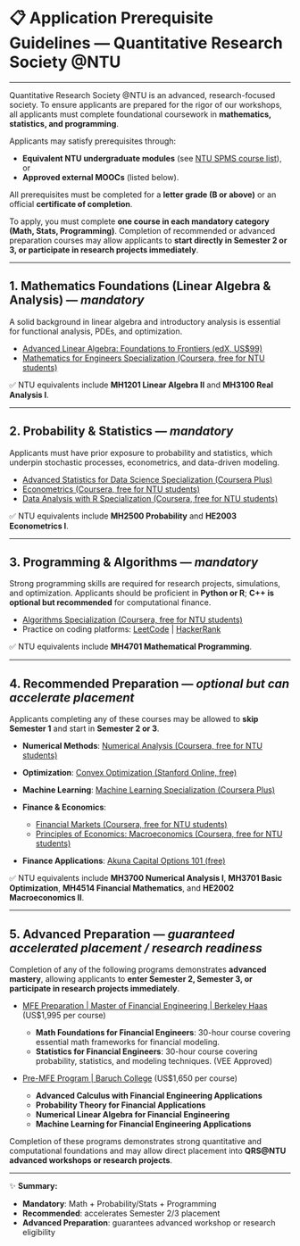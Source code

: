 # 📋 Application Prerequisite Guidelines — Quantitative Research Society \@NTU

---
 Quantitative Research Society \@NTU is an advanced, research-focused society. To ensure applicants are prepared for the rigor of our workshops, all applicants must complete foundational coursework in **mathematics, statistics, and programming**.

Applicants may satisfy prerequisites through:

* **Equivalent NTU undergraduate modules** (see [NTU SPMS course list](https://www.ntu.edu.sg/spms/about-us/mathematics/undergrad/course-info)), or
* **Approved external MOOCs** (listed below).

All prerequisites must be completed for a **letter grade (B or above)** or an official **certificate of completion**.

To apply, you must complete **one course in each mandatory category (Math, Stats, Programming)**. Completion of recommended or advanced preparation courses may allow applicants to **start directly in Semester 2 or 3, or participate in research projects immediately**.

---

## 1. Mathematics Foundations (Linear Algebra & Analysis) — *mandatory*

A solid background in linear algebra and introductory analysis is essential for functional analysis, PDEs, and optimization.

* [Advanced Linear Algebra: Foundations to Frontiers (edX, US\$99)](https://www.edx.org/course/advanced-linear-algebra-foundations-to-frontiers?index=product&queryID=04c4ebbab19190b38953f77a3176861d&position=2)
* [Mathematics for Engineers Specialization (Coursera, free for NTU students)](https://www.coursera.org/specializations/mathematics-engineers)

✅ NTU equivalents include **MH1201 Linear Algebra II** and **MH3100 Real Analysis I**.

---

## 2. Probability & Statistics — *mandatory*

Applicants must have prior exposure to probability and statistics, which underpin stochastic processes, econometrics, and data-driven modeling.

* [Advanced Statistics for Data Science Specialization (Coursera Plus)](https://www.coursera.org/specializations/advanced-statistics-data-science#courses)
* [Econometrics (Coursera, free for NTU students)](https://www.coursera.org/learn/erasmus-econometrics?)
* [Data Analysis with R Specialization (Coursera, free for NTU students)](https://www.coursera.org/specializations/statistics#courses)

✅ NTU equivalents include **MH2500 Probability** and **HE2003 Econometrics I**.

---

## 3. Programming & Algorithms — *mandatory*

Strong programming skills are required for research projects, simulations, and optimization. Applicants should be proficient in **Python or R**; **C++ is optional but recommended** for computational finance.

* [Algorithms Specialization (Coursera, free for NTU students)](https://www.coursera.org/specializations/algorithms#courses)
* Practice on coding platforms: [LeetCode](https://leetcode.com/) | [HackerRank](https://www.hackerrank.com/)

✅ NTU equivalents include **MH4701 Mathematical Programming**.

---

## 4. Recommended Preparation — *optional but can accelerate placement*

Applicants completing any of these courses may be allowed to **skip Semester 1** and start in **Semester 2 or 3**.

* **Numerical Methods**: [Numerical Analysis (Coursera, free for NTU students)](https://www.coursera.org/learn/computers-waves-simulations)
* **Optimization**: [Convex Optimization (Stanford Online, free)](https://www.edx.org/learn/engineering/stanford-university-convex-optimization)
* **Machine Learning**: [Machine Learning Specialization (Coursera Plus)](https://www.coursera.org/specializations/machine-learning-introduction)
* **Finance & Economics**:

  * [Financial Markets (Coursera, free for NTU students)](https://www.coursera.org/learn/financial-markets-global#about)
  * [Principles of Economics: Macroeconomics (Coursera, free for NTU students)](https://www.coursera.org/learn/principles-of-economics-macroeconomics/)
* **Finance Applications**: [Akuna Capital Options 101 (free)](https://akunacapital.teachable.com/p/options101)

✅ NTU equivalents include **MH3700 Numerical Analysis I**, **MH3701 Basic Optimization**, **MH4514 Financial Mathematics**, and **HE2002 Macroeconomics II**.

---

## 5. Advanced Preparation — *guaranteed accelerated placement / research readiness*

Completion of any of the following programs demonstrates **advanced mastery**, allowing applicants to **enter Semester 2, Semester 3, or participate in research projects immediately**.

* [MFE Preparation | Master of Financial Engineering | Berkeley Haas](https://mfe.haas.berkeley.edu/academics/mfe-preparation) (US\$1,995 per course)

  * **Math Foundations for Financial Engineers**: 30-hour course covering essential math frameworks for financial modeling.
  * **Statistics for Financial Engineers**: 30-hour course covering probability, statistics, and modeling techniques. (VEE Approved)

* [Pre-MFE Program | Baruch College](https://mfe.baruch.cuny.edu/pre-mfe-program/) (US\$1,650 per course)

  * **Advanced Calculus with Financial Engineering Applications**
  * **Probability Theory for Financial Applications**
  * **Numerical Linear Algebra for Financial Engineering**
  * **Machine Learning for Financial Engineering Applications**

Completion of these programs demonstrates strong quantitative and computational foundations and may allow direct placement into **QRS\@NTU advanced workshops or research projects**.

---

✨ **Summary:**

* **Mandatory**: Math + Probability/Stats + Programming
* **Recommended**: accelerates Semester 2/3 placement
* **Advanced Preparation**: guarantees advanced workshop or research eligibility
